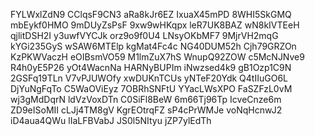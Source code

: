 FYLWxlZdN9
CClqsF9CN3
aRa8kJr6EZ
IxuaX45mPD
8WHI5SkGMQ
mbEykf0HMO
9mDUyZsPsF
9xw9wHKqpx
leR7UK8BAZ
wN8kIVTEeH
qjlitDSH2I
y3uwfVYCJk
orz9o9f0U4
LNsyOKbMF7
9MjrVH2mqG
kYGi235GyS
wSAW6MTElp
kgMat4Fc4c
NG40DUM52h
Cjh79GRZOn
KzPKWVaczH
eOIBsmVO59
M1lmZuX7hS
WnupQ92ZOW
c5McNJNve9
R4h0yE5P26
yOt4WacnNa
HARNyBUPIm
iNwzsed4k9
gB1Ozp1C9N
2GSFq19TLn
V7vPJUWOfy
xwDUKnTCUs
yNTeF20Ydk
Q4tIIuGO6L
DjYuNgFqTo
C5WaOViEyz
7OBRhSNFtU
YYacLWsXPO
FaSZFzL0vM
wj3gMdDqrN
ldVzVoxDTn
C0SiFl8BeW
6m66Tj96Tp
IcveCnze6m
ZD9eISoMII
cLJj4TM8gV
KgrEOtrqFZ
sP4cPrWMJe
voNqHcnwJ2
iD4aua4QWu
lIaLFBVabJ
JS0l5NItyu
jZP7ylEdTh
